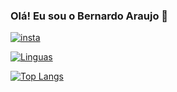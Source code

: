 ### Olá! Eu sou o Bernardo Araujo 🤙

[![insta](https://img.shields.io/badge/Instagram-E4405F?style=for-the-badge&logo=instagram&logoColor=white)](https://www.instagram.com/lbernardobotelho/)


[![Linguas](https://img.shields.io/badge/Python-3776AB?style=for-the-badge&logo=python&logoColor=white)]()


[![Top Langs](https://github-readme-stats.vercel.app/api/top-langs/?username=bnhelel&hide_progress=true)](https://github.com/bnhelel/github-readme-stats)

